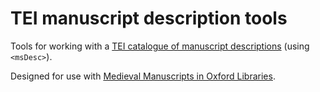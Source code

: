 # TEI manuscript description tools

Tools for working with a [TEI catalogue of manuscript descriptions](https://www.tei-c.org/release/doc/tei-p5-doc/en/html/MS.html) (using `<msDesc>`).

Designed for use with [Medieval Manuscripts in Oxford Libraries](https://medieval.bodleian.ox.ac.uk).
